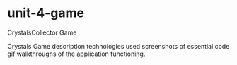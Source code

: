 # unit-4-game
CrystalsCollector Game

Crystals Game 
 description 
 technologies used
 screenshots of essential code
 gif walkthroughs of the application functioning. 
